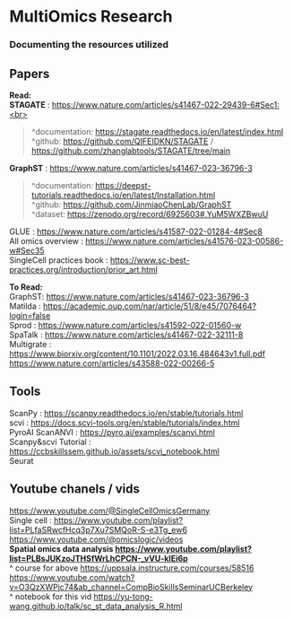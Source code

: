 # MultiOmics Research 
### Documenting the resources utilized

## Papers
**Read:** <br>
**STAGATE** : https://www.nature.com/articles/s41467-022-29439-6#Sec1:<br>
  > ^documentation: https://stagate.readthedocs.io/en/latest/index.html <br>
  > ^github: https://github.com/QIFEIDKN/STAGATE / https://github.com/zhanglabtools/STAGATE/tree/main <br>

**GraphST** : https://www.nature.com/articles/s41467-023-36796-3 <br>
  > ^documentation: https://deepst-tutorials.readthedocs.io/en/latest/Installation.html <br>
  > ^github: https://github.com/JinmiaoChenLab/GraphST <br>
  > ^dataset: https://zenodo.org/record/6925603#.YuM5WXZBwuU <br>

GLUE : https://www.nature.com/articles/s41587-022-01284-4#Sec8 <br>
All omics overview : https://www.nature.com/articles/s41576-023-00586-w#Sec35 <br>
SingleCell practices book : https://www.sc-best-practices.org/introduction/prior_art.html <br>

**To Read:** <br>
GraphST: https://www.nature.com/articles/s41467-023-36796-3 <br>
Matilda : https://academic.oup.com/nar/article/51/8/e45/7076464?login=false <br>
Sprod : https://www.nature.com/articles/s41592-022-01560-w <br>
SpaTalk : https://www.nature.com/articles/s41467-022-32111-8 <br>
Multigrate : https://www.biorxiv.org/content/10.1101/2022.03.16.484643v1.full.pdf <br>
https://www.nature.com/articles/s43588-022-00266-5 <br>



## Tools
ScanPy : https://scanpy.readthedocs.io/en/stable/tutorials.html <br>
scvi : https://docs.scvi-tools.org/en/stable/tutorials/index.html <br>
PyroAI ScanANVI : https://pyro.ai/examples/scanvi.html <br>
Scanpy&scvi Tutorial : https://ccbskillssem.github.io/assets/scvi_notebook.html  <br>
Seurat


## Youtube chanels / vids
https://www.youtube.com/@SingleCellOmicsGermany <br>
Single cell : https://www.youtube.com/playlist?list=PLfaSRwcfHcq3p7Xu7SMQoR-S-e3Tg_ew6  <br>
https://www.youtube.com/@omicslogic/videos <br>
**Spatial omics data analysis https://www.youtube.com/playlist?list=PLBsJUKzoJTHSfWrLhCPCN-_vVU-klEi6p**  <br>
^ course for above https://uppsala.instructure.com/courses/58516 <br>
https://www.youtube.com/watch?v=O3QzXWPjc74&ab_channel=CompBioSkillsSeminarUCBerkeley <br> 
^ notebook for this vid https://yu-tong-wang.github.io/talk/sc_st_data_analysis_R.html <br>

